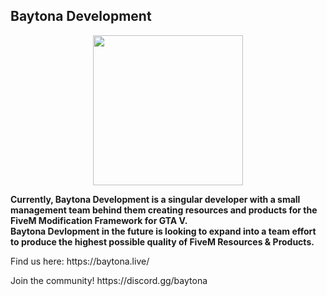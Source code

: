 ## Baytona Development

<p align="center">
  <a  href="https://baytona.live"> <img width="240" height="240" src="https://i.imgur.com/n9f4aqY.png"> </a>
</p>

**Currently, Baytona Development is a singular developer with a small management team behind them creating resources and products for the FiveM Modification Framework for GTA V.** <br>
**Baytona Devlopment in the future is looking to expand into a team effort to produce the highest possible quality of FiveM Resources & Products.**

<p>Find us here: https://baytona.live/</p>
<p>Join the community! https://discord.gg/baytona</p>
